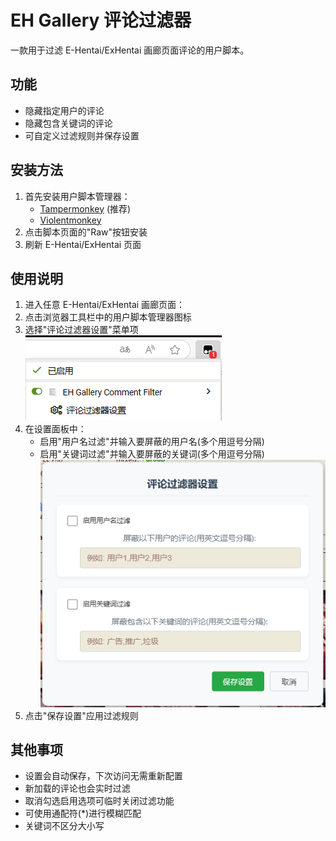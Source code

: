 # EH Gallery 评论过滤器

一款用于过滤 E-Hentai/ExHentai 画廊页面评论的用户脚本。

## 功能
- 隐藏指定用户的评论
- 隐藏包含关键词的评论
- 可自定义过滤规则并保存设置

## 安装方法
1. 首先安装用户脚本管理器：
   - [Tampermonkey](https://www.tampermonkey.net/) (推荐)
   - [Violentmonkey](https://violentmonkey.github.io/)
2. 点击脚本页面的"Raw"按钮安装
3. 刷新 E-Hentai/ExHentai 页面

## 使用说明
1. 进入任意 E-Hentai/ExHentai 画廊页面：
2. 点击浏览器工具栏中的用户脚本管理器图标
3. 选择"评论过滤器设置"菜单项
   ![设置面板截图1](screenshot1.png)
5. 在设置面板中：
   - 启用"用户名过滤"并输入要屏蔽的用户名(多个用逗号分隔)
   - 启用"关键词过滤"并输入要屏蔽的关键词(多个用逗号分隔)
   ![设置面板截图2](screenshot2.png)
6. 点击"保存设置"应用过滤规则

## 其他事项
- 设置会自动保存，下次访问无需重新配置
- 新加载的评论也会实时过滤
- 取消勾选启用选项可临时关闭过滤功能
- 可使用通配符(*)进行模糊匹配
- 关键词不区分大小写


